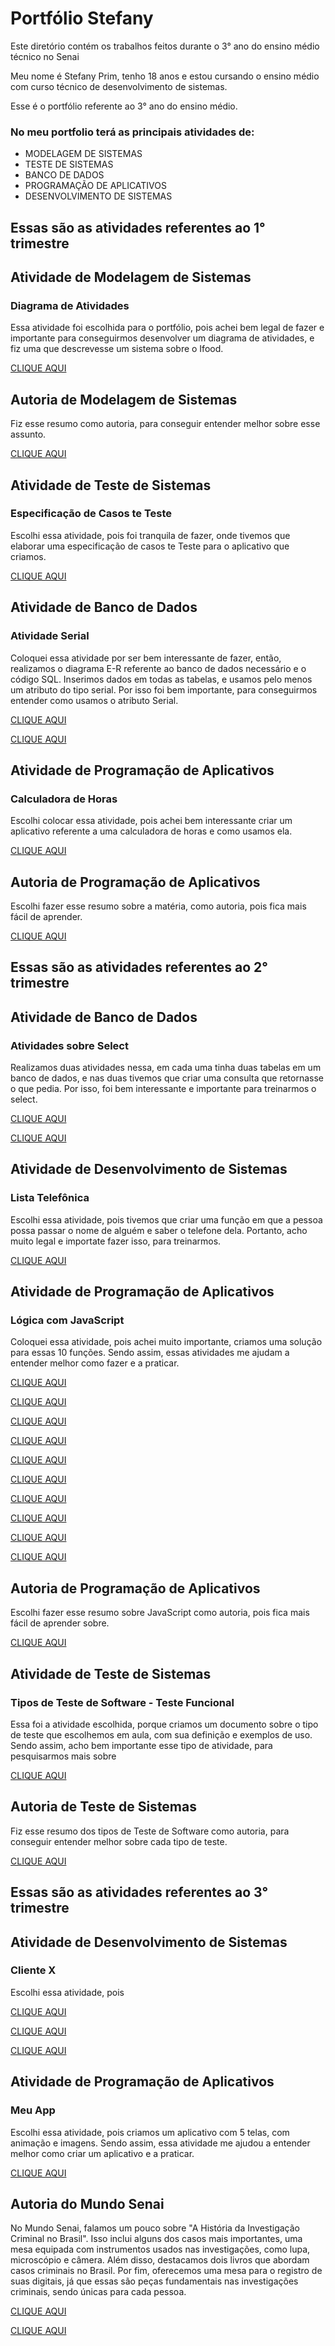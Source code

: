 # Portfólio Stefany
Este diretório contém os trabalhos feitos durante o 3° ano do ensino médio técnico no Senai

Meu nome é Stefany Prim, tenho 18 anos e estou cursando o ensino médio com curso técnico de desenvolvimento de sistemas.

Esse é o portfólio referente ao 3° ano do ensino médio. 

### No meu portfolio terá as principais atividades de:
* MODELAGEM DE SISTEMAS
* TESTE DE SISTEMAS
* BANCO DE DADOS
* PROGRAMAÇÃO DE APLICATIVOS
* DESENVOLVIMENTO DE SISTEMAS

## Essas são as atividades referentes ao 1° trimestre

## Atividade de Modelagem de Sistemas

### Diagrama de Atividades

Essa atividade foi escolhida para o portfólio, pois achei bem legal de fazer e importante para conseguirmos desenvolver um diagrama de atividades, e fiz uma que descrevesse um sistema sobre o Ifood.

[CLIQUE AQUI](Modelagem_de_Sistemas/Diagrama_de_Atividades.pdf)

## Autoria de Modelagem de Sistemas

Fiz esse resumo como autoria, para conseguir entender melhor sobre esse assunto.

[CLIQUE AQUI](/Modelagem_de_Sistemas/Autoria_Modelagem_de_Sistemas.pdf)

## Atividade de Teste de Sistemas

### Especificação de Casos te Teste

Escolhi essa atividade, pois foi tranquila de fazer, onde tivemos que elaborar uma especificação de casos te Teste para o aplicativo que criamos.

[CLIQUE AQUI](/Teste_de_Sistemas/Especificação_de_Casos_te_Teste.pdf)

## Atividade de Banco de Dados

### Atividade Serial

Coloquei essa atividade por ser bem interessante de fazer, então, realizamos o diagrama E-R referente ao banco de dados necessário e o código SQL. Inserimos dados em todas as tabelas, e usamos pelo menos um atributo do tipo serial. Por isso foi bem importante, para conseguirmos entender como usamos o atributo Serial.

[CLIQUE AQUI](/Banco_de_Dados/Atividade_serial.png)

[CLIQUE AQUI](/Banco_de_Dados/SQLite_(5)_(1).sql)

## Atividade de Programação de Aplicativos

### Calculadora de Horas

Escolhi colocar essa atividade, pois achei bem interessante criar um aplicativo referente a uma calculadora de horas e como usamos ela.

[CLIQUE AQUI](/Programacao_de_Aplicativos/Calculadora_de_Horas.pdf)

## Autoria de Programação de Aplicativos

Escolhi fazer esse resumo sobre a matéria, como autoria, pois fica mais fácil de aprender.

[CLIQUE AQUI](/Programacao_de_Aplicativos/Autoria_Programacao_de_Aplicativos.pdf)

## Essas são as atividades referentes ao 2° trimestre

## Atividade de Banco de Dados

### Atividades sobre Select

Realizamos duas atividades nessa, em cada uma tinha duas tabelas em um banco de dados, e nas duas tivemos que criar uma consulta que retornasse o que pedia. Por isso, foi bem interessante e importante para treinarmos o select.

[CLIQUE AQUI](Banco_de_Dados/PostgreSQL.1.sql)

[CLIQUE AQUI](Banco_de_Dados/PostgreSQL.2.sql)

## Atividade de Desenvolvimento de Sistemas

### Lista Telefônica

Escolhi essa atividade, pois tivemos que criar uma função em que a pessoa possa passar o nome de alguém e saber o telefone dela. Portanto, acho muito legal e importate fazer isso, para treinarmos.

[CLIQUE AQUI](Desenvolvimento_de_Sistemas/Lista_Telefonica.js)

## Atividade de Programação de Aplicativos

### Lógica com JavaScript

Coloquei essa atividade, pois achei muito importante, criamos uma solução para essas 10 funções. Sendo assim, essas atividades me ajudam a entender melhor como fazer e a praticar.

[CLIQUE AQUI](Programacao_de_Aplicativos/Função.1.js)

[CLIQUE AQUI](Programacao_de_Aplicativos/Função.2.js)

[CLIQUE AQUI](Programacao_de_Aplicativos/Função.3.js)

[CLIQUE AQUI](Programacao_de_Aplicativos/Função.4.js)

[CLIQUE AQUI](Programacao_de_Aplicativos/Função.5.js)

[CLIQUE AQUI](Programacao_de_Aplicativos/Função.6.js)

[CLIQUE AQUI](Programacao_de_Aplicativos/Função.7.js)

[CLIQUE AQUI](Programacao_de_Aplicativos/Função.8.js)

[CLIQUE AQUI](Programacao_de_Aplicativos/Função.9.js)

[CLIQUE AQUI](Programacao_de_Aplicativos/Função.10.js)

## Autoria de Programação de Aplicativos

Escolhi fazer esse resumo sobre JavaScript como autoria, pois fica mais fácil de aprender sobre.

[CLIQUE AQUI](Programacao_de_Aplicativos/Autoria_Programação_de_Aplicativos.pdf)

## Atividade de Teste de Sistemas

### Tipos de Teste de Software - Teste Funcional

Essa foi a atividade escolhida, porque criamos um documento sobre o tipo de teste que escolhemos em aula, com sua definição e exemplos de uso. Sendo assim, acho bem importante esse tipo de atividade, para pesquisarmos mais sobre 

[CLIQUE AQUI](Teste_de_Sistemas/Teste_Funcional.pdf)

## Autoria de Teste de Sistemas

Fiz esse resumo dos tipos de Teste de Software como autoria, para conseguir entender melhor sobre cada tipo de teste.

[CLIQUE AQUI](Teste_de_Sistemas/Autoria_Teste_de_Sistemas.pdf)

## Essas são as atividades referentes ao 3° trimestre

## Atividade de Desenvolvimento de Sistemas

### Cliente X

Escolhi essa atividade, pois

[CLIQUE AQUI](https://github.com/y-leandro/listatarefa)

[CLIQUE AQUI](/Desenvolvimento_de_Sistemas/FOCUS.IO.pdf)

[CLIQUE AQUI](/Desenvolvimento_de_Sistemas/Focus.pdf)

## Atividade de Programação de Aplicativos

### Meu App 

Escolhi essa atividade, pois criamos um aplicativo com 5 telas, com animação e imagens. Sendo assim, essa atividade me ajudou a entender melhor como criar um aplicativo e a praticar.

[CLIQUE AQUI](Programacao_de_Aplicativos/Meu_App)

## Autoria do Mundo Senai

No Mundo Senai, falamos um pouco sobre "A História da Investigação Criminal no Brasil". Isso inclui alguns dos casos mais importantes, uma mesa equipada com instrumentos usados nas investigações, como lupa, microscópio e câmera. Além disso, destacamos dois livros que abordam casos criminais no Brasil. Por fim, oferecemos uma mesa para o registro de suas digitais, já que essas são peças fundamentais nas investigações criminais, sendo únicas para cada pessoa.

[CLIQUE AQUI](Autoria)

[CLIQUE AQUI]()


